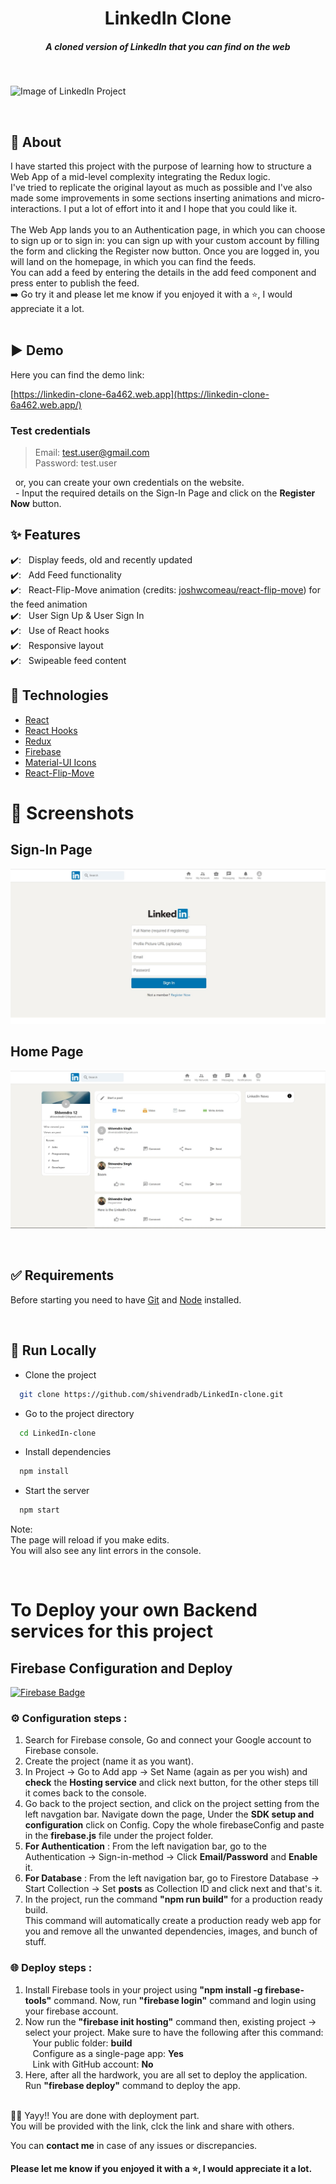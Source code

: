 <h1 align="center">LinkedIn Clone</h1>
<h5 align="center">A cloned version of LinkedIn that you can find on the web</h5>

<br/>

![Image of LinkedIn Project](https://upload.wikimedia.org/wikipedia/commons/thumb/0/01/LinkedIn_Logo.svg/1200px-LinkedIn_Logo.svg.png)

<br/>

## 🎯 About

I have started this project with the purpose of learning how to structure a Web App of a mid-level complexity integrating the Redux logic. <br/>
I've tried to replicate the original layout as much as possible and I've also made some improvements in some sections inserting animations and micro-interactions.
I put a lot of effort into it and I hope that you could like it.<br/><br/>
The Web App lands you to an Authentication page, in which you can choose to sign up or to sign in: you can sign up with your custom account by filling the form and clicking the Register now button. Once you are logged in, you will land on the homepage, in which you can find the feeds.<br/>
You can add a feed by entering the details in the add feed component and press enter to publish the feed.<br/>
➡️ Go try it and please let me know if you enjoyed it with a ⭐️, I would appreciate it a lot.
<br/>
<br/>

## ▶️ Demo

Here you can find the demo link:

[https://linkedin-clone-6a462.web.app](https://linkedin-clone-6a462.web.app/)

### Test credentials

> Email: test.user@gmail.com<br/>
> Password: test.user<br/>

&nbsp; or, you can create your own credentials on the website. <br/>
&nbsp; - Input the required details on the Sign-In Page and click on the **Register Now** button.
<br/>

## ✨ Features

✔️: &nbsp;&nbsp;Display feeds, old and recently updated<br />
✔️: &nbsp;&nbsp;Add Feed functionality<br />
✔️: &nbsp;&nbsp;React-Flip-Move animation (credits: [joshwcomeau/react-flip-move](https://github.com/joshwcomeau/react-flip-move)) for the feed animation<br />
✔️: &nbsp;&nbsp;User Sign Up & User Sign In<br />
✔️: &nbsp;&nbsp;Use of React hooks<br />
✔️: &nbsp;&nbsp;Responsive layout<br />
✔️: &nbsp;&nbsp;Swipeable feed content<br />

## 🚀 Technologies

- [React](https://reactjs.org/)
- [React Hooks](https://reactjs.org/docs/hooks-intro.html)
- [Redux](https://redux.js.org/)
- [Firebase](https://firebase.google.com/)
- [Material-UI Icons](https://material-ui.com/)
- [React-Flip-Move](http://joshwcomeau.github.io/react-flip-move/examples/#/?_k=hm48zl)
  <br/>

# 📸 Screenshots

## Sign-In Page

![Screenshot of LinkedIn Sign In](./screenshots/linkedin.jpg)
<br/>

## Home Page

![Screenshot of LikedIn Home Page](./screenshots/linkedin-2.jpg)

<br/>

## ✅ Requirements

Before starting you need to have [Git](https://git-scm.com) and [Node](https://nodejs.org/en/) installed.

<br/>

## 🔗 Run Locally

- Clone the project

```bash
  git clone https://github.com/shivendradb/LinkedIn-clone.git
```

- Go to the project directory

```bash
  cd LinkedIn-clone
```

- Install dependencies

```bash
  npm install
```

- Start the server

```bash
  npm start
```

Note: <br/>
The page will reload if you make edits. <br/>
You will also see any lint errors in the console.

<br/>

# To Deploy your own Backend services for this project

## Firebase Configuration and Deploy

[![Firebase Badge](https://img.shields.io/badge/firebase-%23039BE5.svg?style=for-the-badge&labelColor=black&logo=firebase)](#)

### ⚙️ **Configuration steps** :

1. Search for Firebase console, Go and connect your Google account to Firebase console.
2. Create the project (name it as you want).
3. In Project → Go to Add app → Set Name (again as per you wish) and **check** the **Hosting service** and click next button, for the other steps till it comes back to the console.
4. Go back to the project section, and click on the project setting from the left navgation bar. Navigate down the page, Under the **SDK setup and configuration** click on Config. Copy the whole firebaseConfig and paste in the **firebase.js** file under the project folder.
5. **For Authentication** : From the left navigation bar, go to the Authentication → Sign-in-method → Click **Email/Password** and **Enable** it.
6. **For Database** : From the left navigation bar, go to Firestore Database → Start Collection → Set **posts** as Collection ID and click next and that's it.
7. In the project, run the command **"npm run build"** for a production ready build. <br/>
   This command will automatically create a production ready web app for you and remove all the unwanted dependencies, images, and bunch of stuff.

### 🌐 **Deploy steps** :

1. Install Firebase tools in your project using **"npm install -g firebase-tools"** command. Now, run **"firebase login"** command and login using your firebase account.
2. Now run the **"firebase init hosting"** command then, existing project -> select your project. Make sure to have the following after this command: <br/>
   &nbsp;&nbsp; Your public folder: **build** <br/>
   &nbsp;&nbsp; Configure as a single-page app: **Yes** <br/>
   &nbsp;&nbsp; Link with GitHub account: **No**
3. Here, after all the hardwork, you are all set to deploy the application. Run **"firebase deploy"** command to deploy the app.
   <br/>
   <br/>

🥳🥳 Yayy!! You are done with deployment part. <br/>
You will be provided with the link, clck the link and share with others. <br/>

You can **contact me** in case of any issues or discrepancies. <br/>

#### **Please let me know if you enjoyed it with a ⭐️, I would appreciate it a lot.**
